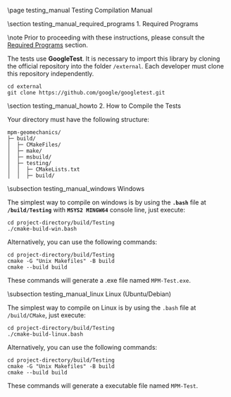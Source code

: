 \page testing_manual Testing Compilation Manual

\section testing_manual_required_programs 1. Required Programs

\note Prior to proceeding with these instructions, please consult the [Required Programs](#required_programs) section.

The tests use **GoogleTest**. It is necessary to import this library by cloning the official repository into the folder `/external`. Each developer must clone this repository independently.

```
cd external
git clone https://github.com/google/googletest.git
```

\section testing_manual_howto 2. How to Compile the Tests

Your directory must have the following structure:

```
mpm-geomechanics/
├─ build/
│  ├─ CMakeFiles/
│  ├─ make/
│  ├─ msbuild/
│  ├─ testing/
│  │  ├─ CMakeLists.txt
│  │  ├─ build/
```

\subsection testing_manual_windows Windows

The simplest way to compile on windows is by using the **`.bash`** file at **`/build/Testing`** with **`MSYS2 MINGW64`** console line, just execute:

```
cd project-directory/build/Testing
./cmake-build-win.bash
```

Alternatively, you can use the following commands:

```
cd project-directory/build/Testing
cmake -G "Unix Makefiles" -B build
cmake --build build
```

These commands will generate a .exe file named `MPM-Test.exe`.

\subsection testing_manual_linux Linux (Ubuntu/Debian)

The simplest way to compile on Linux is by using the `.bash` file at `/build/CMake`, just execute:

```
cd project-directory/build/Testing
./cmake-build-linux.bash
```

Alternatively, you can use the following commands:

```
cd project-directory/build/Testing
cmake -G "Unix Makefiles" -B build
cmake --build build
```

These commands will generate a executable file named `MPM-Test`.

